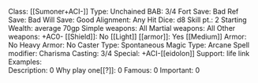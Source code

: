 Class: [[Sumoner+ACI-]]
Type: Unchained
BAB: 3/4
Fort Save: Bad
Ref Save: Bad
Will Save: Good
Alignment: Any
Hit Dice: d8
Skill pt.: 2
Starting Wealth: average 70gp
Simple weapons: All
Martial weapons: All
Other weapons: +AC0-
[[Shield]]: No
[[Light]] [[armor]]: Yes
[[Medium]] Armor: No
Heavy Armor: No
Caster Type: Spontaneous
Magic Type: Arcane
Spell modifier: Charisma
Casting: 3/4
Special: +ACI-[[eidolon]]
Support:  life link
Examples:  
Description: 0
Why play one[[?]]: 0
Famous: 0
Important: 0
